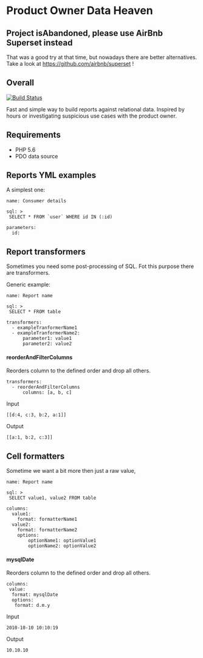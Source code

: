 # Product Owner Data Heaven

## Project isAbandoned, please use AirBnb Superset instead

That was a good try at that time, but nowadays there are better alternatives. Take a look at https://github.com/airbnb/superset !

## Overall

[![Build Status](https://travis-ci.org/caseycs/po-data-heaven.svg?branch=master)](https://travis-ci.org/caseycs/po-data-heaven)

Fast and simple way to build reports against relational data. Inspired by hours or investigating
suspicious use cases with the product owner.

## Requirements

* PHP 5.6
* PDO data source

## Reports YML examples

A simplest one:

```
name: Consumer details

sql: >
 SELECT * FROM `user` WHERE id IN (:id)

parameters:
  id:
```

## Report transformers

Sometimes you need some post-processing of SQL. Fot this purpose there are transformers.

Generic example:

```
name: Report name

sql: >
 SELECT * FROM table

transformers:
  - exampleTranformerName1
  - exampleTranformerName2:
      parameter1: value1
      parameter2: value2
```

#### reorderAndFilterColumns

Reorders column to the defined order and drop all others.

```
transformers:
  - reorderAndFilterColumns
      columns: [a, b, c]
```

Input

```
[[d:4, c:3, b:2, a:1]]
```

Output

```
[[a:1, b:2, c:3]]
```

## Cell formatters

Sometime we want a bit more then just a raw value, 

```
name: Report name

sql: >
 SELECT value1, value2 FROM table

columns:
  value1:
    format: formatterName1
  value2:
    format: formatterName2
    options:
        optionName1: optionValue1
        optionName2: optionValue2
```

#### mysqlDate

Reorders column to the defined order and drop all others.

```
columns:
 value:
  format: mysqlDate
  options:
   format: d.m.y
```

Input

```
2010-10-10 10:10:19
```

Output

```
10.10.10
```
